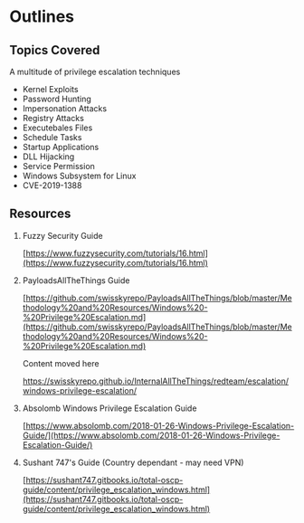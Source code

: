# Outlines 
## Topics Covered

A multitude of privilege escalation techniques

- Kernel Exploits
- Password Hunting
- Impersonation Attacks
- Registry Attacks
- Executebales Files
- Schedule Tasks
- Startup Applications
- DLL Hijacking
- Service Permission
- Windows Subsystem for Linux 
- CVE-2019-1388

## Resources

1. Fuzzy Security Guide 

	[https://www.fuzzysecurity.com/tutorials/16.html](https://www.fuzzysecurity.com/tutorials/16.html)

2. PayloadsAllTheThings Guide

	[https://github.com/swisskyrepo/PayloadsAllTheThings/blob/master/Methodology%20and%20Resources/Windows%20-%20Privilege%20Escalation.md](https://github.com/swisskyrepo/PayloadsAllTheThings/blob/master/Methodology%20and%20Resources/Windows%20-%20Privilege%20Escalation.md)

	Content moved here
	
	https://swisskyrepo.github.io/InternalAllTheThings/redteam/escalation/windows-privilege-escalation/

3. Absolomb Windows Privilege Escalation Guide

	[https://www.absolomb.com/2018-01-26-Windows-Privilege-Escalation-Guide/](https://www.absolomb.com/2018-01-26-Windows-Privilege-Escalation-Guide/)

4. Sushant 747's Guide (Country dependant - may need VPN)

	[https://sushant747.gitbooks.io/total-oscp-guide/content/privilege_escalation_windows.html](https://sushant747.gitbooks.io/total-oscp-guide/content/privilege_escalation_windows.html)




